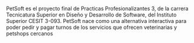 PetSoft es el proyecto final de Practicas Profesionalizantes 3, de la carrera Tecnicatura Superior en Diseño y Desarrollo de Software, del Instituto Superior CESIT 3-093.
PetSoft nace como una alternativa interactiva para poder pedir y pagar turnos de los servicios que ofrecen veterinarias y petshops cercanos
